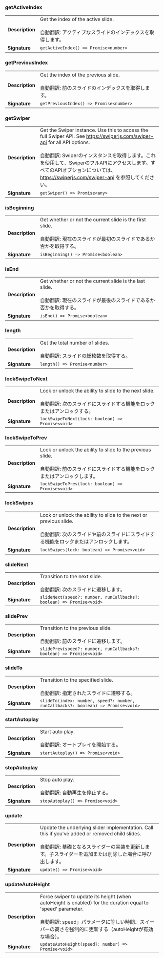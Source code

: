 

### getActiveIndex

| | |
| --- | --- |
| **Description** | Get the index of the active slide.<br /><br />自動翻訳: アクティブなスライドのインデックスを取得します。 |
| **Signature** | `getActiveIndex() => Promise<number>` |


### getPreviousIndex

| | |
| --- | --- |
| **Description** | Get the index of the previous slide.<br /><br />自動翻訳: 前のスライドのインデックスを取得します。 |
| **Signature** | `getPreviousIndex() => Promise<number>` |


### getSwiper

| | |
| --- | --- |
| **Description** | Get the Swiper instance. Use this to access the full Swiper API. See https://swiperjs.com/swiper-api for all API options.<br /><br />自動翻訳: Swiperのインスタンスを取得します。これを使用して、SwiperのフルAPIにアクセスします。すべてのAPIオプションについては、https://swiperjs.com/swiper-api を参照してください。 |
| **Signature** | `getSwiper() => Promise<any>` |


### isBeginning

| | |
| --- | --- |
| **Description** | Get whether or not the current slide is the first slide.<br /><br />自動翻訳: 現在のスライドが最初のスライドであるか否かを取得する。 |
| **Signature** | `isBeginning() => Promise<boolean>` |


### isEnd

| | |
| --- | --- |
| **Description** | Get whether or not the current slide is the last slide.<br /><br />自動翻訳: 現在のスライドが最後のスライドであるか否かを取得する。 |
| **Signature** | `isEnd() => Promise<boolean>` |


### length

| | |
| --- | --- |
| **Description** | Get the total number of slides.<br /><br />自動翻訳: スライドの総枚数を取得する。 |
| **Signature** | `length() => Promise<number>` |


### lockSwipeToNext

| | |
| --- | --- |
| **Description** | Lock or unlock the ability to slide to the next slide.<br /><br />自動翻訳: 次のスライドにスライドする機能をロックまたはアンロックする。 |
| **Signature** | `lockSwipeToNext(lock: boolean) => Promise<void>` |


### lockSwipeToPrev

| | |
| --- | --- |
| **Description** | Lock or unlock the ability to slide to the previous slide.<br /><br />自動翻訳: 前のスライドにスライドする機能をロックまたはアンロックします。 |
| **Signature** | `lockSwipeToPrev(lock: boolean) => Promise<void>` |


### lockSwipes

| | |
| --- | --- |
| **Description** | Lock or unlock the ability to slide to the next or previous slide.<br /><br />自動翻訳: 次のスライドや前のスライドにスライドする機能をロックまたはアンロックします。 |
| **Signature** | `lockSwipes(lock: boolean) => Promise<void>` |


### slideNext

| | |
| --- | --- |
| **Description** | Transition to the next slide.<br /><br />自動翻訳: 次のスライドに遷移します。 |
| **Signature** | `slideNext(speed?: number, runCallbacks?: boolean) => Promise<void>` |


### slidePrev

| | |
| --- | --- |
| **Description** | Transition to the previous slide.<br /><br />自動翻訳: 前のスライドに遷移します。 |
| **Signature** | `slidePrev(speed?: number, runCallbacks?: boolean) => Promise<void>` |


### slideTo

| | |
| --- | --- |
| **Description** | Transition to the specified slide.<br /><br />自動翻訳: 指定されたスライドに遷移する。 |
| **Signature** | `slideTo(index: number, speed?: number, runCallbacks?: boolean) => Promise<void>` |


### startAutoplay

| | |
| --- | --- |
| **Description** | Start auto play.<br /><br />自動翻訳: オートプレイを開始する。 |
| **Signature** | `startAutoplay() => Promise<void>` |


### stopAutoplay

| | |
| --- | --- |
| **Description** | Stop auto play.<br /><br />自動翻訳: 自動再生を停止する。 |
| **Signature** | `stopAutoplay() => Promise<void>` |


### update

| | |
| --- | --- |
| **Description** | Update the underlying slider implementation. Call this if you've added or removed child slides.<br /><br />自動翻訳: 基礎となるスライダーの実装を更新します。子スライダーを追加または削除した場合に呼び出します。 |
| **Signature** | `update() => Promise<void>` |


### updateAutoHeight

| | |
| --- | --- |
| **Description** | Force swiper to update its height (when autoHeight is enabled) for the duration equal to 'speed' parameter.<br /><br />自動翻訳: speed」パラメータに等しい時間、スイーパーの高さを強制的に更新する（autoHeightが有効な場合）。 |
| **Signature** | `updateAutoHeight(speed?: number) => Promise<void>` |


